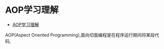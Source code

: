 <!--
author: jimmy
head:
date: 2016-09-10
title: AOP学习理解
tags: Spring AOP
images: blog/img/3.jpg
category: Spring
status: publish
summary: AOP--面向切面编程
-->
# AOP学习理解

<!-- @import "[TOC]" {cmd="toc" depthFrom=1 depthTo=6 orderedList=0} -->
<!-- code_chunk_output -->

* [AOP学习理解](#aop学习理解)

<!-- /code_chunk_output -->

AOP(Aspect Oriented Programming),面向切面编程是在程序运行期间将某段代码,
